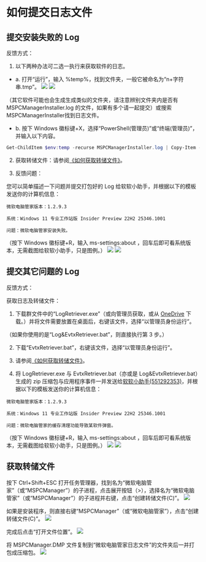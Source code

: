 # 如何提交日志文件

## 提交安装失败的 Log
反馈方式：
1. 以下两种办法可二选一执行来获取软件的日志。

- a. 打开“运行”，输入 %temp%，找到文件夹，一般它被命名为“n+字符串.tmp”。
![](assets\appendix\feedback-bugs\installation-failure\temporary-documents-1.png)
![](assets\appendix\feedback-bugs\installation-failure\temporary-documents-2.png)

（其它软件可能也会生成生成类似的文件夹，请注意辨别文件夹内是否有 MSPCManagerInstaller.log 的文件，如果有多个请一起提交）或搜索 MSPCManagerInstaller找到日志文件。
- b. 按下 Windows 徽标键+X，选择“PowerShell(管理员)”或“终端(管理员)”，并输入以下内容。

```PowerShell
Get-ChildItem $env:temp -recurse MSPCManagerInstaller.log | Copy-Item -Filter "MSPCManagerInstaller.log" -destination "$env:PUBLIC\Desktop\微软电脑管家安装日志.log"
```

2. 获取转储文件：请参阅[《如何获取转储文件》](#获取转储文件)。

3. 反馈问题：

您可以简单描述一下问题并提交打包好的 Log 给软软小助手，并根据以下的模板发送你的计算机信息：

```Text
微软电脑管家版本：1.2.9.3

系统：Windows 11 专业工作站版 Insider Preview 22H2 25346.1001

问题：微软电脑管家安装失败。
```

（按下 Windows 徽标键+R，输入 ms-settings:about ，回车后即可看系统版本，无需截图给软软小助手，只是图例。）
![](assets\appendix\feedback-bugs\view-versions\SysinfoWin11.png)
![](assets\appendix\feedback-bugs\view-versions\SysinfoWin10.png)

## 提交其它问题的 Log

反馈方式：

获取日志及转储文件：

1. 下载群文件中的“LogRetriever.exe”（或向管理员获取，或从 [OneDrive](https://ys8rx-my.sharepoint.com/:f:/g/personal/gucats_ys8rx_onmicrosoft_com/EpTwJyb79lhAu8FLndBuqMQB9vG7fYCJsC98_UopATMoog?e=lxQAa1) 下载。）并将文件需要放置在桌面后，右键该文件，选择“以管理员身份运行”。

（如果你使用的是“Log&EvtxRetriever.bat”，则直接执行第 3 步。）

2. 下载“EvtxRetriever.bat”，右键该文件，选择“以管理员身份运行”。

3. 请参阅[《如何获取转储文件》](#获取转储文件)。

4. 将 LogRetriever.exe 与 EvtxRetriever.bat（亦或是 Log&EvtxRetriever.bat）生成的 zip 压缩包与应用程序事件一并发送给[软软小助手(551292353)](https://wpa.qq.com/msgrd?v=3&uin=551292353&site=qq&menu=yes)，并根据以下的模板发送你的计算机信息：

```Text
微软电脑管家版本：1.2.9.3

系统：Windows 11 专业工作站版 Insider Preview 22H2 25346.1001

问题：微软电脑管家的缓存清理功能导致某软件弹窗。
```

（按下 Windows 徽标键+R，输入 ms-settings:about ，回车后即可看系统版本，无需截图给软软小助手，只是图例。）
![](assets\appendix\feedback-bugs\view-versions\SysinfoWin11.png)
![](assets\appendix\feedback-bugs\view-versions\SysinfoWin10.png)

## 获取转储文件
按下 Ctrl+Shift+ESC 打开任务管理器，找到名为“微软电脑管家”（或“MSPCManager”）的子进程，点击展开按钮（>），选择名为“微软电脑管家”（或“MSPCManager”）的子进程并右键，点击“创建转储文件(C)”。
![](assets\appendix\feedback-bugs\dmp\create-dmp-file-1.png)

如果是安装程序，则直接右键“MSPCManager”（或“微软电脑管家”），点击“创建转储文件(C)”。
![](assets\appendix\feedback-bugs\dmp\create-dmp-file-2.png)

完成后点击“打开文件位置”。
![](assets\appendix\feedback-bugs\dmp\open-in.png)

将 MSPCManager.DMP 文件复制到“微软电脑管家日志文件”的文件夹后一并打包成压缩包。
![](assets\appendix\feedback-bugs\dmp\dmp-file.png)